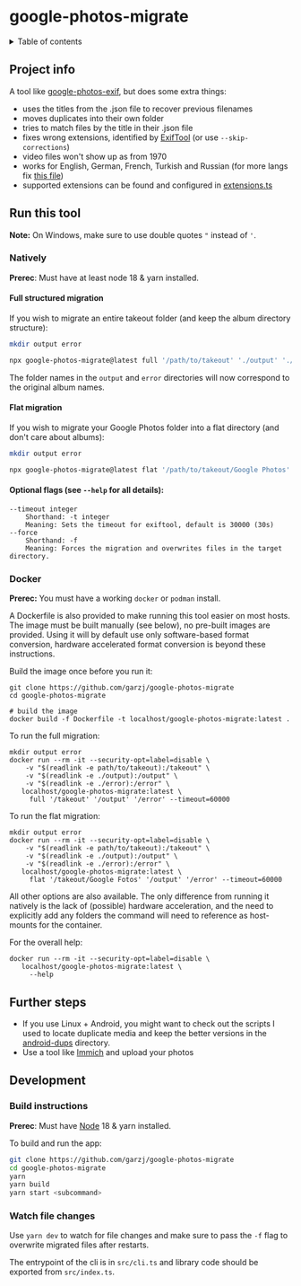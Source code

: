 # google-photos-migrate

<details>
  <summary>Table of contents</summary>
  
- [Project info](#project-info)
- [Run this tool](#run-this-tool)
  - [Natively](#natively)
  - [Docker](#docker)
- [Further steps](#further-steps)
- [Development](#development)
  - [Build instructions](#build-instructions)
  - [Watch file changes](#watch-file-changes)

</details>

## Project info

A tool like [google-photos-exif](https://github.com/mattwilson1024/google-photos-exif), but does some extra things:

- uses the titles from the .json file to recover previous filenames
- moves duplicates into their own folder
- tries to match files by the title in their .json file
- fixes wrong extensions, identified by [ExifTool](https://exiftool.org/) (or use `--skip-corrections`)
- video files won't show up as from 1970
- works for English, German, French, Turkish and Russian (for more langs fix [this file](./src/config/langs.ts))
- supported extensions can be found and configured in [extensions.ts](./src/config/extensions.ts)

## Run this tool

**Note:** On Windows, make sure to use double quotes `"` instead of `'`.

### Natively

**Prerec**: Must have at least node 18 & yarn installed.

#### Full structured migration

If you wish to migrate an entire takeout folder (and keep the album directory structure):

```bash
mkdir output error

npx google-photos-migrate@latest full '/path/to/takeout' './output' './error' --timeout 60000
```

The folder names in the `output` and `error` directories will now correspond to the original album names.

#### Flat migration

If you wish to migrate your Google Photos folder into a flat directory (and don't care about albums):

```bash
mkdir output error

npx google-photos-migrate@latest flat '/path/to/takeout/Google Photos' './output' './error' --timeout 60000
```

#### Optional flags (see `--help` for all details):

```
--timeout integer
    Shorthand: -t integer
    Meaning: Sets the timeout for exiftool, default is 30000 (30s)
--force
    Shorthand: -f
    Meaning: Forces the migration and overwrites files in the target directory.
```

### Docker

**Prerec:** You must have a working `docker` or `podman` install.

A Dockerfile is also provided to make running this tool easier on most hosts. The image must be built manually (see below), no pre-built images are provided. Using it will by default use only software-based format conversion, hardware accelerated format conversion is beyond these instructions.

Build the image once before you run it:

```shell
git clone https://github.com/garzj/google-photos-migrate
cd google-photos-migrate

# build the image
docker build -f Dockerfile -t localhost/google-photos-migrate:latest .
```

To run the full migration:

```shell
mkdir output error
docker run --rm -it --security-opt=label=disable \
    -v "$(readlink -e path/to/takeout):/takeout" \
    -v "$(readlink -e ./output):/output" \
    -v "$(readlink -e ./error):/error" \
   localhost/google-photos-migrate:latest \
     full '/takeout' '/output' '/error' --timeout=60000
```

To run the flat migration:

```shell
mkdir output error
docker run --rm -it --security-opt=label=disable \
    -v "$(readlink -e path/to/takeout):/takeout" \
    -v "$(readlink -e ./output):/output" \
    -v "$(readlink -e ./error):/error" \
   localhost/google-photos-migrate:latest \
     flat '/takeout/Google Fotos' '/output' '/error' --timeout=60000
```

All other options are also available. The only difference from running it natively is the lack of (possible) hardware acceleration, and the need to explicitly add any folders the command will need to reference as host-mounts for the container.

For the overall help:

```shell
docker run --rm -it --security-opt=label=disable \
   localhost/google-photos-migrate:latest \
     --help
```

## Further steps

- If you use Linux + Android, you might want to check out the scripts I used to locate duplicate media and keep the better versions in the [android-dups](./android-dups/) directory.
- Use a tool like [Immich](https://github.com/immich-app/immich) and upload your photos

## Development

### Build instructions

**Prerec**: Must have [Node](https://nodejs.org/en/download) 18 & yarn installed.

To build and run the app:

```bash
git clone https://github.com/garzj/google-photos-migrate
cd google-photos-migrate
yarn
yarn build
yarn start <subcommand>
```

### Watch file changes

Use `yarn dev` to watch for file changes and make sure to pass the `-f` flag to overwrite migrated files after restarts.

The entrypoint of the cli is in `src/cli.ts` and library code should be exported from `src/index.ts`.
